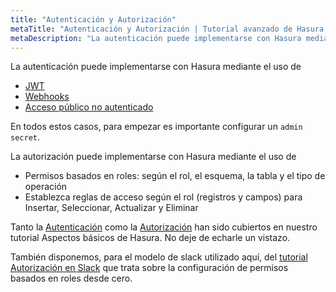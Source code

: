 ```yaml
---
title: "Autenticación y Autorización"
metaTitle: "Autenticación y Autorización | Tutorial avanzado de Hasura GraphQL"
metaDescription: "La autenticación puede implementarse con Hasura mediante JWT, webhooks y acceso público no autenticado. La autorización puede implementarse con Hasura mediante permisos basados en roles."
---
```


La autenticación puede implementarse con Hasura mediante el uso de

- [JWT](https://hasura.io/docs/latest/graphql/core/auth/authentication/jwt/)
- [Webhooks](https://hasura.io/docs/latest/graphql/core/auth/authentication/webhook/)
- [Acceso público no autenticado](https://hasura.io/docs/latest/graphql/core/auth/authentication/unauthenticated-access/)

En todos estos casos, para empezar es importante configurar un `admin secret`.

La autorización puede implementarse con Hasura mediante el uso de

- Permisos basados en roles: según el rol, el esquema, la tabla y el tipo de operación
- Establezca reglas de acceso según el rol (registros y campos) para Insertar, Seleccionar, Actualizar y Eliminar

Tanto la [Autenticación](https://hasura.io/learn/graphql/hasura/authentication/) como la [Autorización](https://hasura.io/learn/graphql/hasura/authorization/) han sido cubiertos en nuestro tutorial Aspectos básicos de Hasura. No deje de echarle un vistazo.

También disponemos, para el modelo de slack utilizado aquí, del [tutorial Autorización en Slack](https://hasura.io/learn/graphql/hasura-auth-slack/introduction/) que trata sobre la configuración de permisos basados en roles desde cero.
